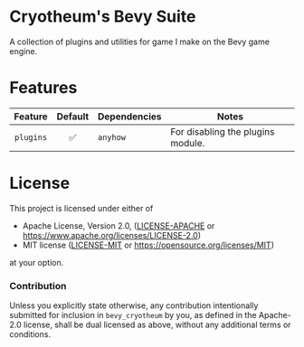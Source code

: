 # Cryotheum's Bevy Suite
A collection of plugins and utilities for game I make on the Bevy game engine.

# Features
|  Feature  | Default | Dependencies | Notes                             |
| :-------: | :-----: | ------------ | --------------------------------- |
| `plugins` |   ✅    | `anyhow`     | For disabling the plugins module. |

# License

This project is licensed under either of

 * Apache License, Version 2.0, ([LICENSE-APACHE](LICENSE-APACHE) or
   https://www.apache.org/licenses/LICENSE-2.0)
 * MIT license ([LICENSE-MIT](LICENSE-MIT) or
   https://opensource.org/licenses/MIT)

at your option.

### Contribution

Unless you explicitly state otherwise, any contribution intentionally submitted
for inclusion in `bevy_cryotheum` by you, as defined in the Apache-2.0 license, shall be
dual licensed as above, without any additional terms or conditions.
